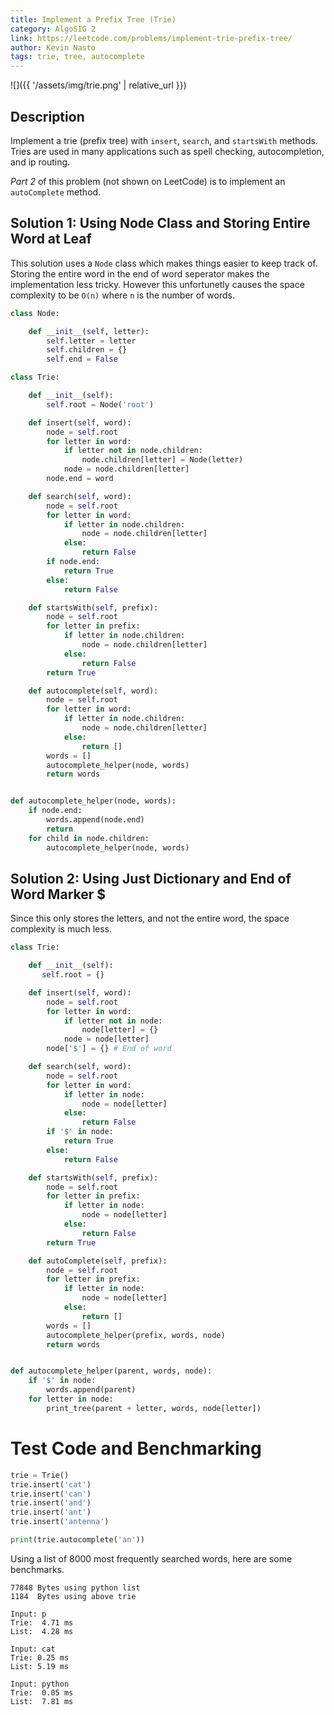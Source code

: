 ```yaml
---
title: Implement a Prefix Tree (Trie)
category: AlgoSIG 2
link: https://leetcode.com/problems/implement-trie-prefix-tree/
author: Kevin Nasto
tags: trie, tree, autocomplete
---
```


![]({{ '/assets/img/trie.png' | relative_url }})

## Description

Implement a trie (prefix tree) with `insert`, `search`, and `startsWith` methods. Tries are used in many applications such as spell checking, autocompletion, and ip routing.

*Part 2* of this problem (not shown on LeetCode) is to implement an `autoComplete` method.

## Solution 1: Using Node Class and Storing Entire Word at Leaf

This solution uses a `Node` class which makes things easier to keep track of. Storing the entire word in the end of word seperator makes the implementation less tricky. However this unfortunetly causes the space complexity to be `O(n)` where `n` is the number of words.

```python
class Node:

    def __init__(self, letter):
        self.letter = letter
        self.children = {}
        self.end = False

class Trie:

    def __init__(self):
        self.root = Node('root')

    def insert(self, word):
        node = self.root
        for letter in word:
            if letter not in node.children:
                node.children[letter] = Node(letter)
            node = node.children[letter]
        node.end = word

    def search(self, word):
        node = self.root
        for letter in word:
            if letter in node.children:
                node = node.children[letter]
            else:
                return False
        if node.end:
            return True
        else:
            return False

    def startsWith(self, prefix):
        node = self.root
        for letter in prefix:
            if letter in node.children:
                node = node.children[letter]
            else:
                return False
        return True

    def autocomplete(self, word):
        node = self.root
        for letter in word:
            if letter in node.children:
                node = node.children[letter]
            else:
                return []
        words = []
        autocomplete_helper(node, words)
        return words


def autocomplete_helper(node, words):
    if node.end:
        words.append(node.end)
        return
    for child in node.children:
        autocomplete_helper(node, words)
```

## Solution 2: Using Just Dictionary and End of Word Marker $

Since this only stores the letters, and not the entire word, the space complexity is much less.

```python
class Trie:

    def __init__(self):
       self.root = {}

    def insert(self, word):
        node = self.root
        for letter in word:
            if letter not in node:
                node[letter] = {}
            node = node[letter]
        node['$'] = {} # End of word

    def search(self, word):
        node = self.root
        for letter in word:
            if letter in node:
                node = node[letter]
            else:
                return False
        if '$' in node:
            return True
        else:
            return False

    def startsWith(self, prefix):
        node = self.root
        for letter in prefix:
            if letter in node:
                node = node[letter]
            else:
                return False
        return True

    def autoComplete(self, prefix):
        node = self.root
        for letter in prefix:
            if letter in node:
                node = node[letter]
            else:
                return []
        words = []
        autocomplete_helper(prefix, words, node)
        return words


def autocomplete_helper(parent, words, node):
    if '$' in node:
        words.append(parent)
    for letter in node:
        print_tree(parent + letter, words, node[letter])
```

# Test Code and Benchmarking

```python
trie = Trie()
trie.insert('cat')
trie.insert('can')
trie.insert('and')
trie.insert('ant')
trie.insert('antenna')

print(trie.autocomplete('an'))
```

Using a list of 8000 most frequently searched words, here are some benchmarks.

```
77848 Bytes using python list
1184  Bytes using above trie

Input: p
Trie:  4.71 ms
List:  4.28 ms

Input: cat
Trie: 0.25 ms
List: 5.19 ms

Input: python
Trie:  0.05 ms
List:  7.81 ms
```


